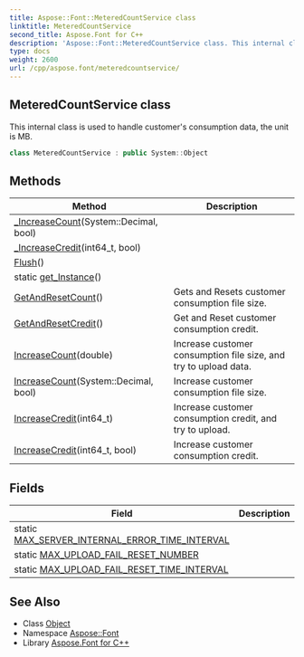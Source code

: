 ```yaml
---
title: Aspose::Font::MeteredCountService class
linktitle: MeteredCountService
second_title: Aspose.Font for C++
description: 'Aspose::Font::MeteredCountService class. This internal class is used to handle customer''s consumption data, the unit is MB in C++.'
type: docs
weight: 2600
url: /cpp/aspose.font/meteredcountservice/
---
```

## MeteredCountService class


This internal class is used to handle customer's consumption data, the unit is MB.

```cpp
class MeteredCountService : public System::Object
```

## Methods

| Method | Description |
| --- | --- |
| [_IncreaseCount](./_increasecount/)(System::Decimal, bool) |  |
| [_IncreaseCredit](./_increasecredit/)(int64_t, bool) |  |
| [Flush](./flush/)() |  |
| static [get_Instance](./get_instance/)() |  |
| [GetAndResetCount](./getandresetcount/)() | Gets and Resets customer consumption file size. |
| [GetAndResetCredit](./getandresetcredit/)() | Get and Reset customer consumption credit. |
| [IncreaseCount](./increasecount/)(double) | Increase customer consumption file size, and try to upload data. |
| [IncreaseCount](./increasecount/)(System::Decimal, bool) | Increase customer consumption file size. |
| [IncreaseCredit](./increasecredit/)(int64_t) | Increase customer consumption credit, and try to upload. |
| [IncreaseCredit](./increasecredit/)(int64_t, bool) | Increase customer consumption credit. |
## Fields

| Field | Description |
| --- | --- |
| static [MAX_SERVER_INTERNAL_ERROR_TIME_INTERVAL](./max_server_internal_error_time_interval/) |  |
| static [MAX_UPLOAD_FAIL_RESET_NUMBER](./max_upload_fail_reset_number/) |  |
| static [MAX_UPLOAD_FAIL_RESET_TIME_INTERVAL](./max_upload_fail_reset_time_interval/) |  |
## See Also

* Class [Object](../../system/object/)
* Namespace [Aspose::Font](../)
* Library [Aspose.Font for C++](../../)
